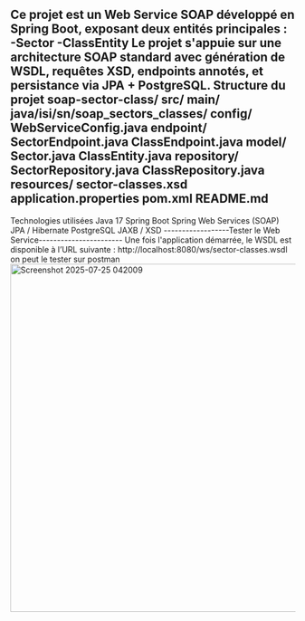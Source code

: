 Ce projet est un Web Service SOAP développé en **Spring Boot**, exposant deux entités principales :
-Sector
-ClassEntity
Le projet s'appuie sur une architecture SOAP standard avec génération de WSDL, requêtes XSD, endpoints annotés, et persistance via JPA + PostgreSQL.
Structure du projet
soap-sector-class/
  src/
    main/
      java/isi/sn/soap_sectors_classes/
        config/
          WebServiceConfig.java
        endpoint/
          SectorEndpoint.java
          ClassEndpoint.java
        model/
          Sector.java
          ClassEntity.java
        repository/
          SectorRepository.java
          ClassRepository.java
      resources/
        sector-classes.xsd
        application.properties
  pom.xml
  README.md
  -------------------------------------------------------
Technologies utilisées
    Java 17
    Spring Boot
    Spring Web Services (SOAP)
    JPA / Hibernate
    PostgreSQL
    JAXB / XSD
------------------Tester le Web Service-----------------------
Une fois l'application démarrée, le WSDL est disponible à l’URL suivante :
http://localhost:8080/ws/sector-classes.wsdl
on peut le tester sur postman
<img width="624" height="615" alt="Screenshot 2025-07-25 042009" src="https://github.com/user-attachments/assets/8a585572-3ba3-4362-956f-876b085723f0" />


